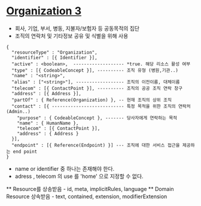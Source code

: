 # [Organization 3](http://hl7.org/fhir/organization.html)

- 회사, 기업, 부서, 병동, 지불자/보험자 등 공동목적의 집단 
- 조직의 연락처 및 기타정보 공유 및 식별을 위해 사용

```
{
  "resourceType" : "Organization",
  "identifier" : [{ Identifier }],
  "active" : <boolean>,  ------------------- *true. 해당 리소스 활성 여부 
  "type" : [{ CodeableConcept }], ---------- 조직 유형 (병원,기관..) 
  "name" : "<string>",
  "alias" : ["<string>"], ------------------ 조직의 이전이름, 대체이름
  "telecom" : [{ ContactPoint }], ---------- 조직의 공공 조직 연락 창구
  "address" : [{ Address }], 
  "partOf" : { Reference(Organization) }, -- 현재 조직의 상위 조직
  "contact" : [{ --------------------------- 특정 목적을 위한 조직의 연락처 (Admin..)
    "purpose" : { CodeableConcept }, ------- 당사자에게 연락하는 목적
    "name" : { HumanName }, 
    "telecom" : [{ ContactPoint }], 
    "address" : { Address } 
  }],
  "endpoint" : [{ Reference(Endpoint) }] --- 조직에 대한 서비스 접근을 제공하는 end point 
}
```
- name or identifier 중 하나는 존재해야 한다.
- adress , telecom 의 use 를 'home' 으로 지정할 수 없다.
 
** Resource를 상송받음 - id, meta, implicitRules, language
** Domain Resource 상속받음 - text, contained, extension, modifierExtension 